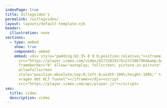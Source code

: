 ```yaml
---
indexPage: true
title: Uitlegvideo's
permalink: /uitlegvideo/
layout: layouts/default-template.njk
header:
  illustration: none
sections:
  - type: embed
    show: true
    component: embed
    embed: <div style="padding:62.5% 0 0 0;position:relative;"><iframe
      src="https://player.vimeo.com/video/657338191?h=23f38b7964&amp;badge=0&amp;autopause=0&amp;player_id=0&amp;app_id=58479"
      frameborder="0" allow="autoplay; fullscreen; picture-in-picture"
      allowfullscreen
      style="position:absolute;top:0;left:0;width:100%;height:100%;" title="Twee
      vragen mbt KLT funnel"></iframe></div><script
      src="https://player.vimeo.com/api/player.js"></script>
seo:
  title: video
  description: video
---
```

